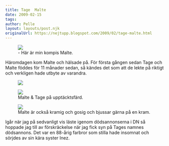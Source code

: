 ```yaml
---
title: Tage  Malte
date: 2009-02-15
tags: 	
author: Pelle
layout: layouts/post.njk
originalUrl: https://nejtupp.blogspot.com/2009/02/tage-malte.html
---
```


<figure>
	<img src="../../../img/2009/02/_MG_0938_1024pix.jpg">
	<figcaption>- Här är min kompis Malte.</figcaption>
</figure>

Häromdagen kom Malte och hälsade på. För första gången sedan Tage och Malte föddes för 11 månader sedan, så kändes det som att de lekte på riktigt och verkligen hade utbyte av varandra.

<figure>
	<img src="../../../img/2009/02/_MG_0923_1024pix.jpg">
</figure>

<figure>
	<img src="../../../img/2009/02/_MG_0886_1024pix.jpg">
	<figcaption>Malte & Tage på upptäcktsfärd.</figcaption>
</figure>

<figure>
	<img src="../../../img/2009/02/_MG_0949_1024pix.jpg">
	<figcaption>Malte är också kramig och gosig och bjussar gärna på en kram.</figcaption>
</figure>

Igår när jag på sedvanligt vis läste igenom dödsannonserna i DN så hoppade jag till av förskräckelse när jag fick syn på Tages namnes dödsannons. Det var en 88-årig farbror som stilla hade insomnat och sörjdes av sin kära syster Inez.
